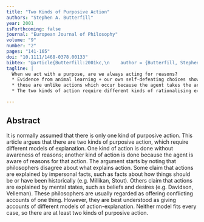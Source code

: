 ```yaml
--- 
title: "Two Kinds of Purposive Action"
authors: "Stephen A. Butterfill"
year: 2001
isForthcoming: false
journal: "European Journal of Philosophy"
volume: "9"
number: "2"
pages: "141-165"
doi: "10.1111/1468-0378.00133"
bibtex: "@article{Butterfill:2001kc,\n    author = {Butterfill, Stephen A.},\n    date-added = {2010-08-04 17:40:21 +0100},\n    journal = {European Journal of Philosophy},\n    number = {2},\n    pages = {141-165},\n    title = {Two Kinds of Purposive Action},\n    volume = {9},\n    year = {2001}\n}\n\n"
tagline: |
  When we act with a purpose, are we always acting for reasons?
  * Evidence from animal learning + our own self-defeating choices shows some kinds of purposive action are information-based but unreflective;
  * these are unlike actions which occur because the agent takes the action to be reasonable.
  * The two kinds of action require different kinds of rationalising explanation.

---
```



## Abstract

It is normally assumed that there is only one kind of purposive action. This article argues that there are two kinds of purposive action, which require different models of explanation. One kind of action is done without awareness of reasons; another kind of action is done because the agent is aware of reasons for that action. The argument starts by noting that philosophers disagree about what explains action. Some claim that actions are explained by impersonal facts, such as facts about how things should be or have been historically (e.g. Millikan, Stout). Others claim that actions are explained by mental states, such as beliefs and desires (e.g. Davidson, Velleman). These philosophers are usually regarded as offering conflicting accounts of one thing. However, they are best understood as giving accounts of different models of action-explanation. Neither model fits every case, so there are at least two kinds of purposive action.


